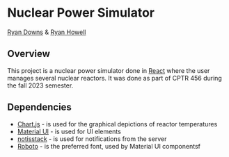 # Nuclear Power Simulator
[Ryan Downs](https://github.com/a7wx) & [Ryan Howell](https://github.com/vcg777)

## Overview

This project is a nuclear power simulator done in [React](https://react.dev/) where the user manages several nuclear reactors.  It was done as part of CPTR 456 during the fall 2023 semester.

## Dependencies

 * [Chart.js](https://www.chartjs.org/) - is used for the graphical depictions of reactor temperatures
 * [Material UI](https://mui.com/material-ui/) - is used for UI elements
 * [notisstack](https://notistack.com/) - is used for notifications from the server
 * [Roboto](https://fonts.google.com/specimen/Roboto?preview.text=l) - is the preferred font, used by Material UI componentsf